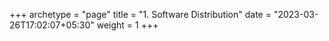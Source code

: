 +++
archetype = "page"
title = "1. Software Distribution"
date = "2023-03-26T17:02:07+05:30"
weight = 1
+++

